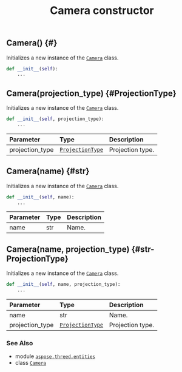 ﻿---
title: Camera constructor
second_title: Aspose.3D for Python via .NET API References
description: 
type: docs
weight: 10
url: /python-net/aspose.threed.entities/camera/__init__/
is_root: false
---

## Camera() {#}

Initializes a new instance of the [`Camera`](/3d/python-net/aspose.threed.entities/camera) class.



```python
def __init__(self):
    ...
```




## Camera(projection_type) {#ProjectionType}

Initializes a new instance of the [`Camera`](/3d/python-net/aspose.threed.entities/camera) class.



```python
def __init__(self, projection_type):
    ...
```


| Parameter | Type | Description |
| :- | :- | :- |
| projection_type | [`ProjectionType`](/3d/python-net/aspose.threed.entities/projectiontype) | Projection type. |


## Camera(name) {#str}

Initializes a new instance of the [`Camera`](/3d/python-net/aspose.threed.entities/camera) class.



```python
def __init__(self, name):
    ...
```


| Parameter | Type | Description |
| :- | :- | :- |
| name | str | Name. |


## Camera(name, projection_type) {#str-ProjectionType}

Initializes a new instance of the [`Camera`](/3d/python-net/aspose.threed.entities/camera) class.



```python
def __init__(self, name, projection_type):
    ...
```


| Parameter | Type | Description |
| :- | :- | :- |
| name | str | Name. |
| projection_type | [`ProjectionType`](/3d/python-net/aspose.threed.entities/projectiontype) | Projection type. |



### See Also
* module [`aspose.threed.entities`](../../)
* class [`Camera`](/3d/python-net/aspose.threed.entities/camera)
